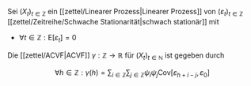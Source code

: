 Sei $(X_t)_{t \in \mathbb{Z}}$ ein [[zettel/Linearer Prozess|Linearer Prozess]] von $(\varepsilon_t)_{t \in \mathbb{Z}}$ [[zettel/Zeitreihe/Schwache Stationarität|schwach stationär]] mit
- $\forall t \in \mathbb{Z} : \text{E}[\varepsilon_t] = 0$

Die [[zettel/ACVF|ACVF]] $\gamma : \mathbb{Z} \to \mathbb{R}$ für $(X_t)_{t \in \mathbb{N}}$ ist gegeben durch

$$
	\forall h \in \mathbb{Z} : \gamma(h) = \sum_{i \in \mathbb{Z}} \sum_{j \in \mathbb{Z}} \psi_i\psi_j \text{Cov}[\varepsilon_{h+i-j}, \varepsilon_0]
$$